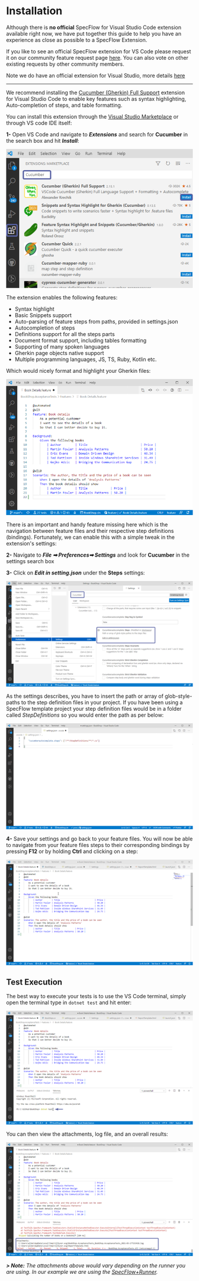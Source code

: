 
# Installation

Although there is **no official** SpecFlow for Visual Studio Code extension available right now, we have put together this guide to help you have an experience as close as possible to a SpecFlow Extension.

If you like to see an official SpecFlow extension for VS Code please request it on our community feature request page [here](https://support.specflow.org/hc/en-us/community/topics/360000519178-Feature-Requests). You can also vote on other existing requests by other community members.

Note we do have an official extension for Visual Studio, more details [here](https://docs.specflow.org/projects/specflow/en/latest/visualstudio/visual-studio-installation.html)

---

We recommend installing the [Cucumber (Gherkin) Full Support](https://marketplace.visualstudio.com/items?itemName=alexkrechik.cucumberautocomplete) extension for Visual Studio Code to enable key features such as syntax highlighting, Auto-completion of steps, and table formatting.

You can install this extension through the [Visual Studio Marketplace](https://marketplace.visualstudio.com/items?itemName=alexkrechik.cucumberautocomplete) or through VS code IDE itself:

**1-** Open VS Code and navigate to ***Extensions*** and search for **Cucumber** in the search box and hit ***Install***:

![cucumberinstall](../_static/images/cucumber.png)

The extension enables the following features:

- Syntax highlight
- Basic Snippets support
- Auto-parsing of feature steps from paths, provided in settings.json
- Autocompletion of steps
- Definitions support for all the steps parts
- Document format support, including tables formatting
- Supporting of many spoken languages
- Gherkin page objects native support
- Multiple programming languages, JS, TS, Ruby, Kotlin etc.

Which would nicely format and highlight your Gherkin files:

![vscodefeature](../_static/images/vscodefeature.png)

There is an important and handy feature missing here which is the navigation between feature files and their respective step definitions (bindings). Fortunately, we can enable this with a simple tweak in the extension's settings:

**2-** Navigate to ***File ➡ Preferences➡ Settings*** and look for **Cucumber** in the settings search box

**3-** Click on ***Edit in setting.json*** under the **Steps** settings:

![vscodesetting](../_static/images/vscodesetting.png)

As the settings describes, you have to insert the path or array of glob-style-paths to the step definition files in your project. If you have been using a SpecFlow template project your step definition files would be in a folder called *StepDefinitions* so you would enter the path as per below:

![vscodesetting2](../_static/images/vscodesetting2.png)

**4-** Save your settings and go back to your feature files. You will now be able to navigate from your feature files steps to their corresponding bindings by pressing **F12** or by holding **Ctrl** and clicking on a step:

![vscodegif](../_static/images/vscodegif2.gif)

## Test Execution

The best way to execute your tests is to use the VS Code terminal, simply open the terminal type in `dotnet test` and hit enter:

![vscodetest](../_static/images/vscodetest.png)

You can then view the attachments, log file, and an overall results:

![vscoderesult](../_static/images/vscoderesult.png)

***> Note:** The attachments above would vary depending on the runner you are using. In our example we are using the [SpecFlow+Runner](https://docs.specflow.org/projects/specflow-runner/en/latest/).*
